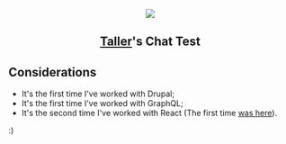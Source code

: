 <p align="center">
  <a href="http://taller.net.br">
    <img src="https://avatars0.githubusercontent.com/u/5984356?v=4&s=50" />
  </a>
</p>

<h2 align="center">
  <a href="http://taller.net.br">Taller</a>'s Chat Test
</h2>

## Considerations
- It's the first time I've worked with Drupal;
- It's the first time I've worked with GraphQL;
- It's the second time I've worked with React (The first time [was here](https://github.com/w-lopes/aula-react/)).

:)

